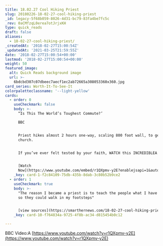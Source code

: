```yaml
---
title: 18.02.27 Cool Hiking Priest
slug: 20180226-18-02-27-cool-hiking-priest
_id: legacy-5f68b059-8026-4d31-bc79-83fa4be7fc5c
_rev: 0aCMfzqL0erea7otJrjxKH
type: quick_reads
draft: false
aliases:
  - 18-02-27-cool-hiking-priest/
_createdAt: '2018-02-27T15:00:54Z'
_updatedAt: '2021-03-25T21:59:55Z'
date: '2018-02-27T15:00:54+00:00'
lastmod: '2018-02-27T15:00:54+00:00'
weight: 50
featured_image:
  alt: Quick Reads background image
  url: >-
    6bdcbd307c07dbeec7aecf1ec2ab72665a308053360x360.jpg
card_series: Worth-It-To-See-It
colorpaletteclassname: '--light-yellow'
cards:
  - order: 0
    useCheckmark: false
    body: >-
      “Is This The World’s Toughest Commute?’  

      BBC


      Priest hikes almost 2 hours one-way, scaling 800 foot wall, to get to
      church.


      If you’ve ever felt tested by your faith, WATCH this INCREDIBLEA story.


      [Watch
      Now](https://www.youtube.com/embed/r1QXpmv-y2E?enablejsapi=1&autoplay=1&rel=0)
    _key: card-1-f2c84109-75db-435b-8dab-3c80b52b9ce2
  - order: 1
    useCheckmark: true
    body: >-
      "The reason I became a priest is to teach the people what I have learned,
      so they could walk in my footsteps"


      [view sources](https://smarthernews.com/18-02-27-cool-hiking-priest/)
    _key: card-10-f764834a-9725-4f8b-ac34-d815454b0c12

---
```

BBC Video:A [https://www.youtube.com/watch?v=r1QXpmv-y2E](https://www.youtube.com/watch?v=r1QXpmv-y2E)